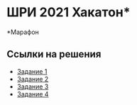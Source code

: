 # ШРИ 2021 Хакатон\*

\*Марафон

## Ссылки на решения

- [Задание 1](task_1.html)
- [Задание 2](task_2.html)
- [Задание 3](task_3.html)
- [Задание 4](task_4.html)
